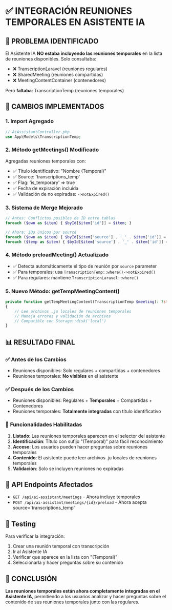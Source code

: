 # ✅ INTEGRACIÓN REUNIONES TEMPORALES EN ASISTENTE IA

## 🎯 PROBLEMA IDENTIFICADO

El Asistente IA **NO estaba incluyendo las reuniones temporales** en la lista de reuniones disponibles. Solo consultaba:
- ❌ TranscriptionLaravel (reuniones regulares)  
- ❌ SharedMeeting (reuniones compartidas)
- ❌ MeetingContentContainer (contenedores)

Pero **faltaba**: TranscriptionTemp (reuniones temporales)

## 🔧 CAMBIOS IMPLEMENTADOS

### 1. **Import Agregado**
```php
// AiAssistantController.php
use App\Models\TranscriptionTemp;
```

### 2. **Método getMeetings() Modificado**
Agregadas reuniones temporales con:
- ✅ Título identificativo: "Nombre (Temporal)"
- ✅ Source: 'transcriptions_temp'  
- ✅ Flag: 'is_temporary' => true
- ✅ Fecha de expiración incluida
- ✅ Validación de no expiradas: `->notExpired()`

### 3. **Sistema de Merge Mejorado**
```php
// Antes: Conflictos posibles de ID entre tablas
foreach ($own as $item) { $byId[$item['id']] = $item; }

// Ahora: IDs únicos por source
foreach ($own as $item) { $byId[$item['source'] . '_' . $item['id']] = $item; }
foreach ($temp as $item) { $byId[$item['source'] . '_' . $item['id']] = $item; }
```

### 4. **Método preloadMeeting() Actualizado**
- ✅ Detecta automáticamente el tipo de reunión por `source` parameter
- ✅ Para temporales: usa `TranscriptionTemp::where()->notExpired()`
- ✅ Para regulares: mantiene `TranscriptionLaravel::where()`

### 5. **Nuevo Método: getTempMeetingContent()**
```php
private function getTempMeetingContent(TranscriptionTemp $meeting): ?string
{
    // Lee archivos .ju locales de reuniones temporales
    // Maneja errores y validación de archivos
    // Compatible con Storage::disk('local')
}
```

## 📊 RESULTADO FINAL

### ✅ **Antes de los Cambios**
- Reuniones disponibles: Solo regulares + compartidas + contenedores
- Reuniones temporales: **No visibles** en el asistente

### ✅ **Después de los Cambios**  
- Reuniones disponibles: Regulares + **Temporales** + Compartidas + Contenedores
- Reuniones temporales: **Totalmente integradas** con título identificativo

### 🎯 **Funcionalidades Habilitadas**
1. **Listado**: Las reuniones temporales aparecen en el selector del asistente
2. **Identificación**: Título con sufijo "(Temporal)" para fácil reconocimiento
3. **Acceso**: Los usuarios pueden hacer preguntas sobre reuniones temporales
4. **Contenido**: El asistente puede leer archivos .ju locales de reuniones temporales
5. **Validación**: Solo se incluyen reuniones no expiradas

## 🔄 **API Endpoints Afectados**
- `GET /api/ai-assistant/meetings` - Ahora incluye temporales
- `POST /api/ai-assistant/meetings/{id}/preload` - Ahora acepta source='transcriptions_temp'

## 🧪 **Testing**
Para verificar la integración:
1. Crear una reunión temporal con transcripción
2. Ir al Asistente IA
3. Verificar que aparece en la lista con "(Temporal)"
4. Seleccionarla y hacer preguntas sobre su contenido

## 🎉 **CONCLUSIÓN**
**Las reuniones temporales están ahora completamente integradas en el Asistente IA**, permitiendo a los usuarios analizar y hacer preguntas sobre el contenido de sus reuniones temporales junto con las regulares.
